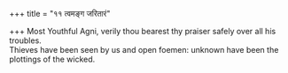 +++
title = "११ त्वमङ्ग जरितारं"

+++
Most Youthful Agni, verily thou bearest thy praiser safely over all his troubles.  
     Thieves have been seen by us and open foemen: unknown have been the plottings of the wicked.